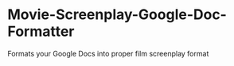 # Movie-Screenplay-Google-Doc-Formatter
Formats your Google Docs into proper film screenplay format
